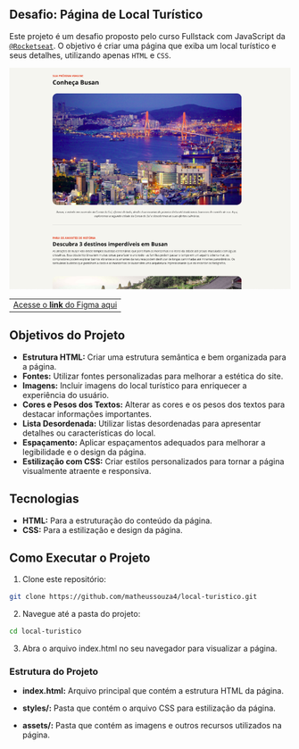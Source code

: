 ## Desafio: Página de Local Turístico

Este projeto é um desafio proposto pelo curso Fullstack com JavaScript da [`@Rocketseat`](https://rocketseat.com.br). O objetivo é criar uma página que exiba um local turístico e seus detalhes, utilizando apenas `HTML` e `CSS`.

![Imagem pro jeto](./assets/.github/project.png)

<table align="center">
<tr>
  <td><a href="https://www.figma.com/community/file/1384542229391733447/local-turistico">Acesse o <strong>link</strong> do Figma aqui</a></td>
</tr>
</table>

## Objetivos do Projeto
- **Estrutura HTML:** Criar uma estrutura semântica e bem organizada para a página.
- **Fontes:** Utilizar fontes personalizadas para melhorar a estética do site.
- **Imagens:** Incluir imagens do local turístico para enriquecer a experiência do usuário.
- **Cores e Pesos dos Textos:** Alterar as cores e os pesos dos textos para destacar informações importantes.
- **Lista Desordenada:** Utilizar listas desordenadas para apresentar detalhes ou características do local.
- **Espaçamento:** Aplicar espaçamentos adequados para melhorar a legibilidade e o design da página.
- **Estilização com CSS:** Criar estilos personalizados para tornar a página visualmente atraente e responsiva.

## Tecnologias
- **HTML:** Para a estruturação do conteúdo da página.
- **CSS:** Para a estilização e design da página.

## Como Executar o Projeto

1. Clone este repositório:
```bash
git clone https://github.com/matheussouza4/local-turistico.git
```
2. Navegue até a pasta do projeto:
```bash
cd local-turistico
```
3. Abra o arquivo index.html no seu navegador para visualizar a página.

### Estrutura do Projeto

- **index.html:** Arquivo principal que contém a estrutura HTML da página.

- **styles/:** Pasta que contém o arquivo CSS para estilização da página.

- **assets/:** Pasta que contém as imagens e outros recursos utilizados na página.
